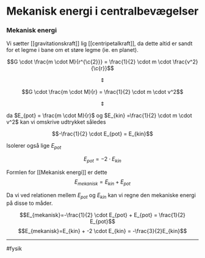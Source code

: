 # Mekanisk energi i centralbevægelser

### Mekanisk energi

Vi sætter [[gravitationskraft]] lig [[centripetalkraft]], da dette altid er sandt for et legme i bane om et støre legme (ie. en planet).

$$G \cdot \frac{m \cdot M}{r^{\c{2}}} = \frac{1}{2} \cdot m \cdot \frac{v^2}{\c{r}}$$

$$\Updownarrow$$

$$G \cdot \frac{m \cdot M}{r} = \frac{1}{2} \cdot m \cdot v^2$$

$$\Updownarrow$$

da $E_{pot} = \frac{m \cdot M}{r}$ og $E_{kin} =\frac{1}{2} \cdot m \cdot v^2$ kan vi omskrive udtrykket således

$$-\frac{1}{2} \cdot E_{pot} = E_{kin}$$

Isolerer også lige $E_{pot}$

$$E_{pot} =-2 \cdot E_{kin}$$

Formlen for [[Mekanisk energi]] er dette
$$E_{mekanisk}=E_{kin} + E_{pot}$$

Da vi ved relationen mellem $E_{pot}$ og $E_{kin}$ kan vi regne den mekaniske energi på disse to måder. 

$$E_{mekanisk}=-\frac{1}{2} \cdot E_{pot} + E_{pot} = \frac{1}{2} E_{pot}$$
$$E_{mekanisk}=E_{kin} + -2 \cdot E_{kin} = -\frac{3}{2}E_{kin}$$

---
#fysik